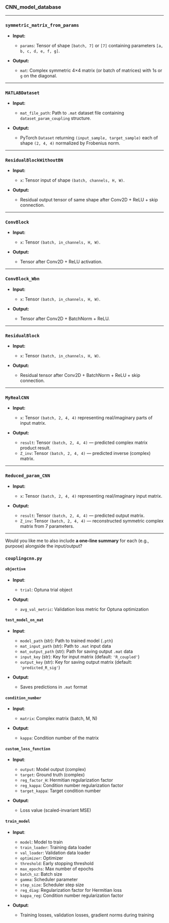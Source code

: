 ### **CNN_model_database**
---

### **`symmetric_matrix_from_params`**

* **Input:**

  * `params`: Tensor of shape `[batch, 7]` or `[7]` containing parameters `[a, b, c, d, e, f, g]`.
* **Output:**

  * `mat`: Complex symmetric 4×4 matrix (or batch of matrices) with 1s or `g` on the diagonal.

---

### **`MATLABDataset`**

* **Input:**

  * `mat_file_path`: Path to `.mat` dataset file containing `dataset_param_coupling` structure.
* **Output:**

  * PyTorch `Dataset` returning `(input_sample, target_sample)` each of shape `(2, 4, 4)` normalized by Frobenius norm.

---

### **`ResidualBlockWithoutBN`**

* **Input:**

  * `x`: Tensor input of shape `(batch, channels, H, W)`.
* **Output:**

  * Residual output tensor of same shape after Conv2D + ReLU + skip connection.

---

### **`ConvBlock`**

* **Input:**

  * `x`: Tensor `(batch, in_channels, H, W)`.
* **Output:**

  * Tensor after Conv2D + ReLU activation.

---

### **`ConvBlock_Wbn`**

* **Input:**

  * `x`: Tensor `(batch, in_channels, H, W)`.
* **Output:**

  * Tensor after Conv2D + BatchNorm + ReLU.

---

### **`ResidualBlock`**

* **Input:**

  * `x`: Tensor `(batch, in_channels, H, W)`.
* **Output:**

  * Residual tensor after Conv2D + BatchNorm + ReLU + skip connection.

---

### **`MyRealCNN`**

* **Input:**

  * `x`: Tensor `(batch, 2, 4, 4)` representing real/imaginary parts of input matrix.
* **Output:**

  * `result`: Tensor `(batch, 2, 4, 4)` — predicted complex matrix product result.
  * `Z_inv`: Tensor `(batch, 2, 4, 4)` — predicted inverse (complex) matrix.

---

### **`Reduced_param_CNN`**

* **Input:**

  * `x`: Tensor `(batch, 2, 4, 4)` representing real/imaginary input matrix.
* **Output:**

  * `result`: Tensor `(batch, 2, 4, 4)` — predicted output matrix.
  * `Z_inv`: Tensor `(batch, 2, 4, 4)` — reconstructed symmetric complex matrix from 7 parameters.

---

Would you like me to also include **a one-line summary** for each (e.g., purpose) alongside the input/output?

### `couplingcnn.py`

#### **`objective`**

* **Input**:

  * `trial`: Optuna trial object
* **Output**:

  * `avg_val_metric`: Validation loss metric for Optuna optimization

#### **`test_model_on_mat`**

* **Input**:

  * `model_path` (str): Path to trained model (`.pth`)
  * `mat_input_path` (str): Path to `.mat` input data
  * `mat_output_path` (str): Path for saving output `.mat` data
  * `input_key` (str): Key for input matrix (default: `'R_coupled'`)
  * `output_key` (str): Key for saving output matrix (default: `'predicted_R_sig'`)
* **Output**:

  * Saves predictions in `.mat` format

#### **`condition_number`**

* **Input**:

  * `matrix`: Complex matrix (batch, M, N)
* **Output**:

  * `kappa`: Condition number of the matrix

#### **`custom_loss_function`**

* **Input**:

  * `output`: Model output (complex)
  * `target`: Ground truth (complex)
  * `reg_factor_H`: Hermitian regularization factor
  * `reg_kappa`: Condition number regularization factor
  * `target_kappa`: Target condition number
* **Output**:

  * Loss value (scaled-invariant MSE)

#### **`train_model`**

* **Input**:

  * `model`: Model to train
  * `train_loader`: Training data loader
  * `val_loader`: Validation data loader
  * `optimizer`: Optimizer
  * `threshold`: Early stopping threshold
  * `max_epochs`: Max number of epochs
  * `batch_sz`: Batch size
  * `gamma`: Scheduler parameter
  * `step_size`: Scheduler step size
  * `reg_diag`: Regularization factor for Hermitian loss
  * `kappa_reg`: Condition number regularization factor
* **Output**:

  * Training losses, validation losses, gradient norms during training


